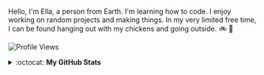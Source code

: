 <!-- <div align="center">
 <img align="center" src="https://cloud-m7ewqwpnv.vercel.app/0wave.gif" alt="waving hand" width="70" height="70">
 <h3 align="center"> Hello there, you've stumbled upon my GitHub profile.</h1>
</div> -->

Hello, I'm Ella, a person from Earth. I'm learning how to code. I enjoy working on random projects and making things. In my very limited free time, I can be found hanging out with my chickens and going outside. 🚲 🐔

![Profile Views](https://komarev.com/ghpvc/?username=eilla1&style=flat-square)


<details closed>
<summary> :octocat: <b>My GitHub Stats</b> </summary>
<div align="center">
<p align = "center">
 <img align="center" src="https://github-readme-stats.vercel.app/api?username=eilla1&count_private=true" alt="account stats"/> 
 </p>
 <p align="center">(excluding private repositories)</p>

<p align="center">
 <img align="center" src="https://github-readme-stats.vercel.app/api/top-langs/?username=eilla1&layout=compact" alt="top languages">
</p>
</div>

</details>
